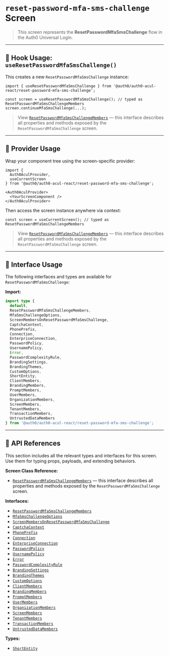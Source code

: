 # `reset-password-mfa-sms-challenge` Screen

> This screen represents the **ResetPasswordMfaSmsChallenge** flow in the Auth0 Universal Login.

---

## 🔹 Hook Usage: `useResetPasswordMfaSmsChallenge()`

This creates a new `ResetPasswordMfaSmsChallenge` instance:

```tsx
import { useResetPasswordMfaSmsChallenge } from '@auth0/auth0-acul-react/reset-password-mfa-sms-challenge';

const screen = useResetPasswordMfaSmsChallenge(); // typed as ResetPasswordMfaSmsChallengeMembers
screen.continueMfaSmsChallenge(...);
```

> View [`ResetPasswordMfaSmsChallengeMembers`](https://auth0.github.io/universal-login/interfaces/Classes.ResetPasswordMfaSmsChallengeMembers.html) — this interface describes all properties and methods exposed by the `ResetPasswordMfaSmsChallenge` screen.

---

## 🔹 Provider Usage

Wrap your component tree using the screen-specific provider:

```tsx
import {
  Auth0AculProvider,
  useCurrentScreen
} from '@auth0/auth0-acul-react/reset-password-mfa-sms-challenge';

<Auth0AculProvider>
  <YourScreenComponent />
</Auth0AculProvider>
```

Then access the screen instance anywhere via context:

```tsx
const screen = useCurrentScreen(); // typed as ResetPasswordMfaSmsChallengeMembers
```

> View [`ResetPasswordMfaSmsChallengeMembers`](https://auth0.github.io/universal-login/interfaces/Classes.ResetPasswordMfaSmsChallengeMembers.html) — this interface describes all properties and methods exposed by the `ResetPasswordMfaSmsChallenge` screen.

---

## 🔹 Interface Usage

The following interfaces and types are available for `ResetPasswordMfaSmsChallenge`:

**Import:**

```ts
import type {
  default,
  ResetPasswordMfaSmsChallengeMembers,
  MfaSmsChallengeOptions,
  ScreenMembersOnResetPasswordMfaSmsChallenge,
  CaptchaContext,
  PhonePrefix,
  Connection,
  EnterpriseConnection,
  PasswordPolicy,
  UsernamePolicy,
  Error,
  PasswordComplexityRule,
  BrandingSettings,
  BrandingThemes,
  CustomOptions,
  ShortEntity,
  ClientMembers,
  BrandingMembers,
  PromptMembers,
  UserMembers,
  OrganizationMembers,
  ScreenMembers,
  TenantMembers,
  TransactionMembers,
  UntrustedDataMembers
} from '@auth0/auth0-acul-react/reset-password-mfa-sms-challenge';
```

---

## 🔸 API References

This section includes all the relevant types and interfaces for this screen. Use them for typing props, payloads, and extending behaviors.

**Screen Class Reference:**  
- [`ResetPasswordMfaSmsChallengeMembers`](https://auth0.github.io/universal-login/interfaces/Classes.ResetPasswordMfaSmsChallengeMembers.html) — this interface describes all properties and methods exposed by the `ResetPasswordMfaSmsChallenge` screen.

**Interfaces:**
- [`ResetPasswordMfaSmsChallengeMembers`](https://auth0.github.io/universal-login/interfaces/Classes.ResetPasswordMfaSmsChallengeMembers.html)
- [`MfaSmsChallengeOptions`](https://auth0.github.io/universal-login/interfaces/Classes.MfaSmsChallengeOptions.html)
- [`ScreenMembersOnResetPasswordMfaSmsChallenge`](https://auth0.github.io/universal-login/interfaces/Classes.ScreenMembersOnResetPasswordMfaSmsChallenge.html)
- [`CaptchaContext`](https://auth0.github.io/universal-login/interfaces/Classes.CaptchaContext.html)
- [`PhonePrefix`](https://auth0.github.io/universal-login/interfaces/Classes.PhonePrefix.html)
- [`Connection`](https://auth0.github.io/universal-login/interfaces/Classes.Connection.html)
- [`EnterpriseConnection`](https://auth0.github.io/universal-login/interfaces/Classes.EnterpriseConnection.html)
- [`PasswordPolicy`](https://auth0.github.io/universal-login/interfaces/Classes.PasswordPolicy.html)
- [`UsernamePolicy`](https://auth0.github.io/universal-login/interfaces/Classes.UsernamePolicy.html)
- [`Error`](https://auth0.github.io/universal-login/interfaces/Classes.Error.html)
- [`PasswordComplexityRule`](https://auth0.github.io/universal-login/interfaces/Classes.PasswordComplexityRule.html)
- [`BrandingSettings`](https://auth0.github.io/universal-login/interfaces/Classes.BrandingSettings.html)
- [`BrandingThemes`](https://auth0.github.io/universal-login/interfaces/Classes.BrandingThemes.html)
- [`CustomOptions`](https://auth0.github.io/universal-login/interfaces/Classes.CustomOptions.html)
- [`ClientMembers`](https://auth0.github.io/universal-login/interfaces/Classes.ClientMembers.html)
- [`BrandingMembers`](https://auth0.github.io/universal-login/interfaces/Classes.BrandingMembers.html)
- [`PromptMembers`](https://auth0.github.io/universal-login/interfaces/Classes.PromptMembers.html)
- [`UserMembers`](https://auth0.github.io/universal-login/interfaces/Classes.UserMembers.html)
- [`OrganizationMembers`](https://auth0.github.io/universal-login/interfaces/Classes.OrganizationMembers.html)
- [`ScreenMembers`](https://auth0.github.io/universal-login/interfaces/Classes.ScreenMembers.html)
- [`TenantMembers`](https://auth0.github.io/universal-login/interfaces/Classes.TenantMembers.html)
- [`TransactionMembers`](https://auth0.github.io/universal-login/interfaces/Classes.TransactionMembers.html)
- [`UntrustedDataMembers`](https://auth0.github.io/universal-login/interfaces/Classes.UntrustedDataMembers.html)


**Types:**
- [`ShortEntity`](https://auth0.github.io/universal-login/types/Classes.ShortEntity.html)
